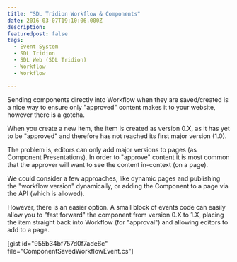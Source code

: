 ```yaml
---
title: "SDL Tridion Workflow & Components"
date: 2016-03-07T19:10:06.000Z
description: 
featuredpost: false
tags: 
  - Event System
  - SDL Tridion
  - SDL Web (SDL Tridion)
  - Workflow
  - Workflow

---
```


Sending components directly into Workflow when they are saved/created is a nice way to ensure only "approved" content makes it to your website, however there is a gotcha.

When you create a new item, the item is created as version 0.X, as it has yet to be "approved" and therefore has not reached its first major version (1.0).

The problem is, editors can only add major versions to pages (as Component Presentations). In order to "approve" content it is most common that the approver will want to see the content in-context (on a page).

We could consider a few approaches, like dynamic pages and publishing the "workflow version" dynamically, or adding the Component to a page via the API (which is allowed).

However, there is an easier option. A small block of events code can easily allow you to "fast forward" the component from version 0.X to 1.X, placing the item straight back into Workflow (for "approval") and allowing editors to add to a page.

\[gist id="955b34bf757d0f7ade6c" file="ComponentSavedWorkflowEvent.cs"\]
